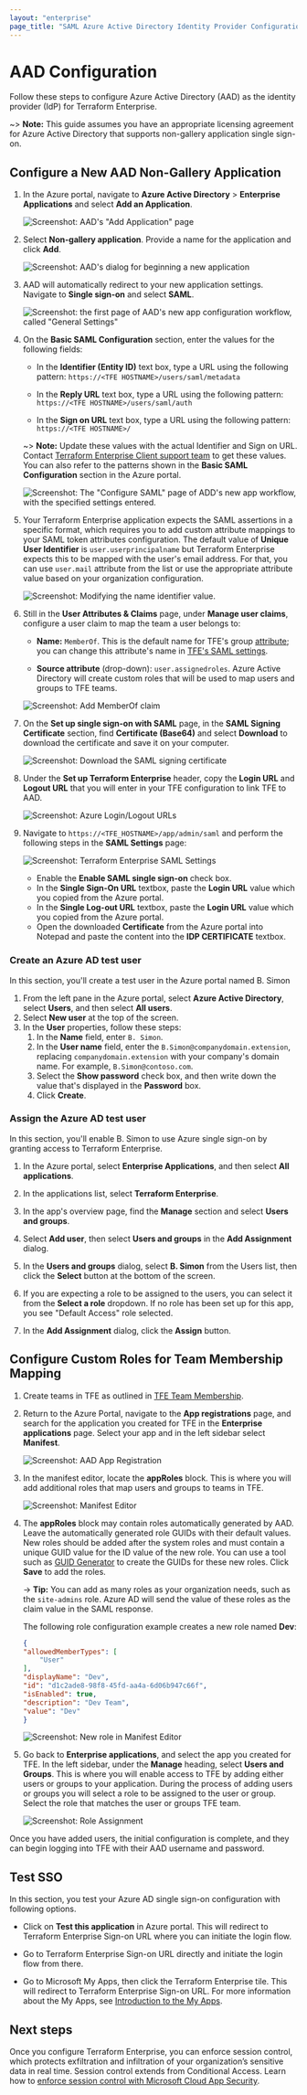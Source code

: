 ```yaml
---
layout: "enterprise"
page_title: "SAML Azure Active Directory Identity Provider Configuration - Terraform Enterprise"
---
```


# AAD Configuration

Follow these steps to configure Azure Active Directory (AAD) as the identity provider (IdP) for Terraform Enterprise.

~> **Note:** This guide assumes you have an appropriate licensing agreement for Azure Active Directory that supports non-gallery application single sign-on.

## Configure a New AAD Non-Gallery Application

1. In the Azure portal, navigate to **Azure Active Directory** > **Enterprise Applications** and select **Add an Application**.

    ![Screenshot: AAD's "Add Application" page](./images/sso-aad-saml-add-application.png)

2. Select **Non-gallery application**. Provide a name for the application and click **Add**.

    ![Screenshot: AAD's dialog for beginning a new application](./images/sso-aad-saml-new-application-form.png)

3. AAD will automatically redirect to your new application settings. Navigate to **Single sign-on** and select **SAML**.

    ![Screenshot: the first page of AAD's new app configuration workflow, called "General Settings"](./images/sso-aad-saml-sso-method.png)

1. On the **Basic SAML Configuration** section, enter the values for the following fields:

    - In the **Identifier (Entity ID)** text box, type a URL using the following pattern:
    `https://<TFE HOSTNAME>/users/saml/metadata`

    - In the **Reply URL** text box, type a URL using the following pattern:
    `https://<TFE HOSTNAME>/users/saml/auth`

	- In the **Sign on URL** text box, type a URL using the following pattern:
    `https://<TFE HOSTNAME>/`

    ~> **Note:** Update these values with the actual Identifier and Sign on URL. Contact [Terraform Enterprise Client support team](https://support.hashicorp.com) to get these values. You can also refer to the patterns shown in the **Basic SAML Configuration** section in the Azure portal.

    ![Screenshot: The "Configure SAML" page of ADD's new app workflow, with the specified settings entered.](./images/sso-aad-saml-configuration.png)

1. Your Terraform Enterprise application expects the SAML assertions in a specific format, which requires you to add custom attribute mappings to your SAML token attributes configuration. The default value of **Unique User Identifier** is `user.userprincipalname` but Terraform Enterprise expects this to be mapped with the user's email address. For that, you can use `user.mail` attribute from the list or use the appropriate attribute value based on your organization configuration.

    ![Screenshot: Modifying the name identifier value.](./images/sso-aad-saml-user-claims-name-identifier.png)

6. Still in the **User Attributes & Claims** page, under **Manage user claims**, configure a user claim to map the team a user belongs to:
    
     - **Name:** `MemberOf`. This is the default name for TFE's group [attribute](./attributes.html); you can change this attribute's name in [TFE's SAML settings](./configuration.html).
    
     - **Source attribute** (drop-down): `user.assignedroles`. Azure Active Directory will create custom roles that will be used to map users and groups to TFE teams.

    ![Screenshot: Add MemberOf claim](./images/sso-aad-saml-user-claims-memberof.png)

1. On the **Set up single sign-on with SAML** page, in the **SAML Signing Certificate** section,  find **Certificate (Base64)** and select **Download** to download the certificate and save it on your computer.

    ![Screenshot: Download the SAML signing certificate](./images/sso-aad-saml-signing-certificate.png)

8. Under the **Set up Terraform Enterprise** header, copy the **Login URL** and **Logout URL** that you will enter in your TFE configuration to link TFE to AAD.

    ![Screenshot: Azure Login/Logout URLs](./images/sso-aad-saml-urls.png)

9. Navigate to `https://<TFE_HOSTNAME>/app/admin/saml` and perform the following steps in the **SAML Settings** page:

    ![Screenshot: Terraform Enterprise SAML Settings](./images/sso-aad-saml-tfe-saml-settings.png)

    - Enable the **Enable SAML single sign-on** check box.
    - In the **Single Sign-On URL** textbox, paste the **Login URL** value which you copied from the Azure portal.
    - In the **Single Log-out URL** textbox, paste the **Login URL** value which you copied from the Azure portal.
    - Open the downloaded **Certificate** from the Azure portal into Notepad and paste the content into the **IDP CERTIFICATE** textbox. 

### Create an Azure AD test user

In this section, you'll create a test user in the Azure portal named B. Simon

1. From the left pane in the Azure portal, select **Azure Active Directory**, select **Users**, and then select **All users**.
1. Select **New user** at the top of the screen.
1. In the **User** properties, follow these steps:
   1. In the **Name** field, enter `B. Simon`.  
   1. In the **User name** field, enter the `B.Simon@companydomain.extension`, replacing `companydomain.extension` with your company's domain name. For example, `B.Simon@contoso.com`.
   1. Select the **Show password** check box, and then write down the value that's displayed in the **Password** box.
   1. Click **Create**.

### Assign the Azure AD test user

In this section, you'll enable B. Simon to use Azure single sign-on by granting access to Terraform Enterprise.

1. In the Azure portal, select **Enterprise Applications**, and then select **All applications**.
1. In the applications list, select **Terraform Enterprise**.
1. In the app's overview page, find the **Manage** section and select **Users and groups**.

1. Select **Add user**, then select **Users and groups** in the **Add Assignment** dialog.

1. In the **Users and groups** dialog, select **B. Simon** from the Users list, then click the **Select** button at the bottom of the screen.
1. If you are expecting a role to be assigned to the users, you can select it from the **Select a role** dropdown. If no role has been set up for this app, you see "Default Access" role selected.
1. In the **Add Assignment** dialog, click the **Assign** button.

## Configure Custom Roles for Team Membership Mapping

1. Create teams in TFE as outlined in [TFE Team Membership](./team-membership.html).

2. Return to the Azure Portal, navigate to the **App registrations** page, and search for the application you created for TFE in the **Enterprise applications** page. Select your app and in the left sidebar select **Manifest**.

    ![Screenshot: AAD App Registration](./images/sso-aad-saml-app-registration.png)

3. In the manifest editor, locate the **appRoles** block. This is where you will add additional roles that map users and groups to teams in TFE.

    ![Screenshot: Manifest Editor](./images/sso-aad-saml-manifest-approles.png)

4. The **appRoles** block may contain roles automatically generated by AAD. Leave the automatically generated role GUIDs with their default values.  New roles should be added after the system roles and must contain a unique GUID value for the ID value of the new role. You can use a tool such as [GUID Generator](https://www.guidgenerator.com) to create the GUIDs for these new roles. Click **Save** to add the roles.

    -> **Tip:** You can add as many roles as your organization needs, such as the `site-admins` role. Azure AD will send the value of these roles as the claim value in the SAML response.

    The following role configuration example creates a new role named **Dev**:

    ```json
    {
    "allowedMemberTypes": [
        "User"
    ],
    "displayName": "Dev",
    "id": "d1c2ade8-98f8-45fd-aa4a-6d06b947c66f",
    "isEnabled": true,
    "description": "Dev Team",
    "value": "Dev"
    }
    ```

    ![Screenshot: New role in Manifest Editor](./images/sso-aad-saml-manifest-devapprole.png)

5. Go back to **Enterprise applications**, and select the app you created for TFE. In the left sidebar, under the **Manage** heading, select **Users and Groups**. This is where you will enable access to TFE by adding either users or groups to your application. During the process of adding users or groups you will select a role to be assigned to the user or group. Select the role that matches the user or groups TFE team.

    ![Screenshot: Role Assignment](./images/sso-aad-saml-role-assignment.png)

Once you have added users, the initial configuration is complete, and they can begin logging into TFE with their AAD username and password.


## Test SSO

In this section, you test your Azure AD single sign-on configuration with following options. 

- Click on **Test this application** in Azure portal. This will redirect to Terraform Enterprise Sign-on URL where you can initiate the login flow. 

- Go to Terraform Enterprise Sign-on URL directly and initiate the login flow from there.

- Go to Microsoft My Apps, then click the Terraform Enterprise tile. This will redirect to Terraform Enterprise Sign-on URL. For more information about the My Apps, see [Introduction to the My Apps](https://support.microsoft.com/account-billing/sign-in-and-start-apps-from-the-my-apps-portal-2f3b1bae-0e5a-4a86-a33e-876fbd2a4510).

## Next steps

Once you configure Terraform Enterprise, you can enforce session control, which protects exfiltration and infiltration of your organization’s sensitive data in real time. Session control extends from Conditional Access. Learn how to [enforce session control with Microsoft Cloud App Security](/cloud-app-security/proxy-deployment-any-app).